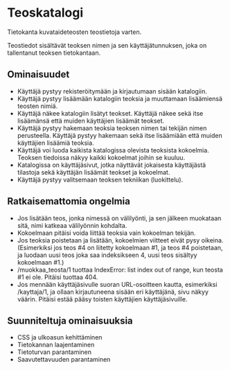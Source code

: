 # Teoskatalogi
Tietokanta kuvataideteosten teostietoja varten.

Teostiedot sisältävät teoksen nimen ja sen käyttäjätunnuksen, joka on 
tallentanut teoksen tietokantaan.

## Ominaisuudet
* Käyttäjä pystyy rekisteröitymään ja kirjautumaan sisään katalogiin.
* Käyttäjä pystyy lisäämään katalogiin teoksia ja muuttamaan lisäämiensä teosten
nimiä.
* Käyttäjä näkee katalogiin lisätyt teokset. Käyttäjä näkee sekä itse 
lisäämänsä että muiden käyttäjien lisäämät teokset.
* Käyttäjä pystyy hakemaan teoksia teoksen nimen tai tekijän nimen perusteella. 
Käyttäjä pystyy hakemaan sekä itse lisäämiään että muiden käyttäjien lisäämiä 
teoksia.
* Käyttäjä voi luoda kaikista katalogissa olevista teoksista kokoelmia. Teoksen
tiedoissa näkyy kaikki kokoelmat joihin se kuuluu.
* Katalogissa on käyttäjäsivut, jotka näyttävät jokaisesta käyttäjästä 
tilastoja sekä käyttäjän lisäämät teokset ja kokoelmat.
* Käyttäjä pystyy valitsemaan teoksen tekniikan (luokittelu).

## Ratkaisemattomia ongelmia
* Jos lisätään teos, jonka nimessä on välilyönti, ja sen jälkeen muokataan sitä,
nimi katkeaa välilyönnin kohdalta.
* Kokoelmaan pitäisi voida liittää teoksia vain kokoelman tekijän.
* Jos teoksia poistetaan ja lisätään, kokoelmien viitteet eivät pysy oikeina. 
(Esimerkiksi jos teos #4 on liitetty kokoelmaan #1, ja teos #4 poistetaan, ja 
luodaan uusi teos joka saa indeksikseen 4, uusi teos sisältyy kokoelmaan #1.) 
* /muokkaa_teosta/1 tuottaa IndexError: list index out of range, kun teosta #1
ei ole. Pitäisi tuottaa 404.
* Jos mennään käyttäjäsivulle suoran URL-osoitteen kautta, esimerkiksi 
/kayttaja/1, ja ollaan kirjautuneena sisään eri käyttäjänä, sivu näkyy väärin.
Pitäisi estää pääsy toisten käyttäjien käyttäjäsivuille.

## Suunniteltuja ominaisuuksia
* CSS ja ulkoasun kehittäminen
* Tietokannan laajentaminen
* Tietoturvan parantaminen
* Saavutettavuuden parantaminen

